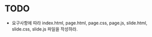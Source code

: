 # TODO

- 요구사항에 따라 index.html, page.html, page.css, page.js, slide.html, slide.css, slide.js 파일을 작성하라.